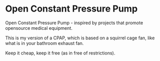 Open Constant Pressure Pump
===========================

Open Constant Pressure Pump - inspired by projects that promote opensource medical equipment. 

This is my version of a CPAP, which is based on a squirrel cage fan, like what is in your bathroom exhaust fan. 

Keep it cheap, keep it free (as in free of restrictions).
